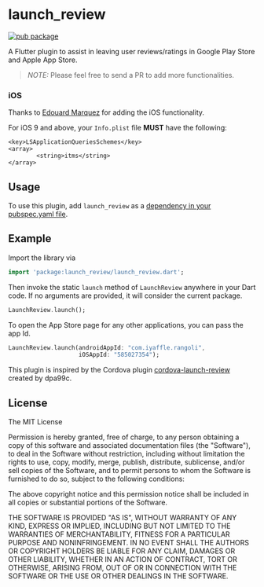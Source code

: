 # launch_review

[![pub package](https://img.shields.io/pub/v/launch_review.svg)](https://pub.dartlang.org/packages/launch_review)

A Flutter plugin to assist in leaving user reviews/ratings in Google Play Store and Apple App Store.

> *NOTE:* Please feel free to send a PR to add more functionalities.

### iOS
Thanks to [Edouard Marquez](https://github.com/g123k) for adding the iOS functionality.

For iOS 9 and above, your `Info.plist` file  __MUST__ have the following:
```
<key>LSApplicationQueriesSchemes</key>
<array>
        <string>itms</string>
</array>
```

## Usage
To use this plugin, add `launch_review` as a [dependency in your pubspec.yaml file](https://flutter.io/platform-plugins/).

## Example

Import the library via
``` dart
import 'package:launch_review/launch_review.dart'; 
```

Then invoke the static `launch` method of `LaunchReview` anywhere in your Dart code. If no arguments are provided, it will consider the current package.

``` dart
LaunchReview.launch();
```

To open the App Store page for any other applications, you can pass the app Id.

``` dart
LaunchReview.launch(androidAppId: "com.iyaffle.rangoli",
                    iOSAppId: "585027354");
```

This plugin is inspired by the Cordova plugin [cordova-launch-review](https://github.com/dpa99c/cordova-launch-review) created by dpa99c.

## License

The MIT License

Permission is hereby granted, free of charge, to any person obtaining a copy of this software and associated documentation files (the "Software"), to deal in the Software without restriction, including without limitation the rights to use, copy, modify, merge, publish, distribute, sublicense, and/or sell copies of the Software, and to permit persons to whom the Software is furnished to do so, subject to the following conditions:

The above copyright notice and this permission notice shall be included in all copies or substantial portions of the Software.

THE SOFTWARE IS PROVIDED "AS IS", WITHOUT WARRANTY OF ANY KIND, EXPRESS OR IMPLIED, INCLUDING BUT NOT LIMITED TO THE WARRANTIES OF MERCHANTABILITY, FITNESS FOR A PARTICULAR PURPOSE AND NONINFRINGEMENT. IN NO EVENT SHALL THE AUTHORS OR COPYRIGHT HOLDERS BE LIABLE FOR ANY CLAIM, DAMAGES OR OTHER LIABILITY, WHETHER IN AN ACTION OF CONTRACT, TORT OR OTHERWISE, ARISING FROM, OUT OF OR IN CONNECTION WITH THE SOFTWARE OR THE USE OR OTHER DEALINGS IN THE SOFTWARE.
